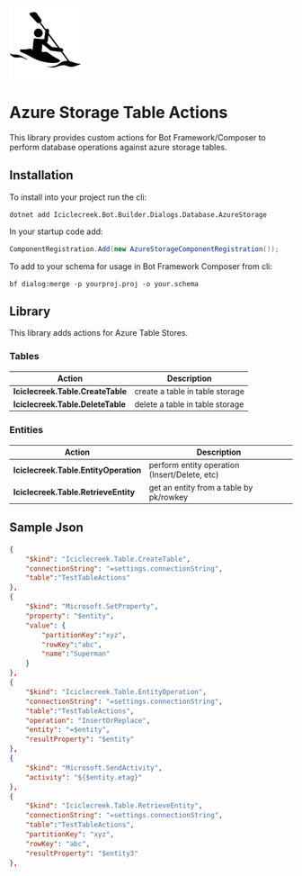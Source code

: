 ![icon](icon.png)

# Azure Storage Table Actions
This library provides custom actions for Bot Framework/Composer to perform database operations against azure storage tables.

## Installation
To install into your project run the cli:

```shell
dotnet add Iciclecreek.Bot.Builder.Dialogs.Database.AzureStorage
```

In your startup code add:

```csharp
ComponentRegistration.Add(new AzureStorageComponentRegistration());
```

To add to your schema for usage in Bot Framework Composer from cli:

```shell
bf dialog:merge -p yourproj.proj -o your.schema
```

## Library
This library adds actions for Azure Table Stores.

### Tables
| Action                            | Description                     |
|-----------------------------------|---------------------------------|
| **Iciclecreek.Table.CreateTable** | create a table in table storage |
| **Iciclecreek.Table.DeleteTable** | delete a table in table storage |

### Entities
| Action                                | Description                                   |
|---------------------------------------|-----------------------------------------------|
| **Iciclecreek.Table.EntityOperation** | perform entity operation (Insert/Delete, etc) |
| **Iciclecreek.Table.RetrieveEntity**  | get an entity from a table by pk/rowkey       |

## Sample Json

```json
{
    "$kind": "Iciclecreek.Table.CreateTable",
    "connectionString": "=settings.connectionString",
    "table":"TestTableActions"
},
{
    "$kind": "Microsoft.SetProperty",
    "property": "$entity",
    "value": {
        "partitionKey":"xyz",
        "rowKey":"abc",
        "name":"Superman"
    }
},
{
    "$kind": "Iciclecreek.Table.EntityOperation",
    "connectionString": "=settings.connectionString",
    "table":"TestTableActions",
    "operation": "InsertOrReplace",
    "entity": "=$entity",
    "resultProperty": "$entity"
},
{
    "$kind": "Microsoft.SendActivity",
    "activity": "${$entity.etag}"
},
{
    "$kind": "Iciclecreek.Table.RetrieveEntity",
    "connectionString": "=settings.connectionString",
    "table":"TestTableActions",
    "partitionKey": "xyz",
    "rowKey": "abc",
    "resultProperty": "$entity3"
},
```
